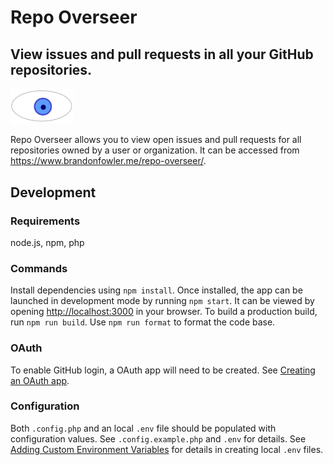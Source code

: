# Repo Overseer

## View issues and pull requests in all your GitHub repositories.

<img width="100px" src="./public/logo-half.png" alt="Icon for Repo Overseer">

Repo Overseer allows you to view open issues and pull requests for all repositories owned by a user or organization. It can be accessed from https://www.brandonfowler.me/repo-overseer/.

## Development

### Requirements

node.js, npm, php

### Commands

Install dependencies using `npm install`. Once installed, the app can be launched in development mode by running `npm start`. It can be viewed by opening [http://localhost:3000](http://localhost:3000) in your browser. To build a production build, run `npm run build`. Use `npm run format` to format the code base.

### OAuth

To enable GitHub login, a OAuth app will need to be created. See [Creating an OAuth app](https://docs.github.com/en/apps/oauth-apps/building-oauth-apps/creating-an-oauth-app).

### Configuration

Both `.config.php` and an local `.env` file should be populated with configuration values. See `.config.example.php` and `.env` for details. See [Adding Custom Environment Variables](https://create-react-app.dev/docs/adding-custom-environment-variables) for details in creating local `.env` files.
